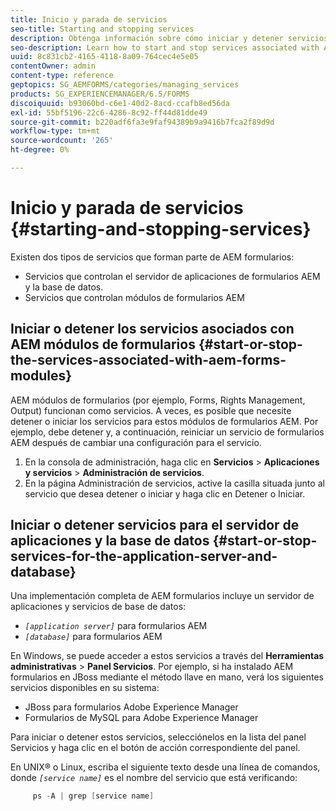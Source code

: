 ```yaml
---
title: Inicio y parada de servicios
seo-title: Starting and stopping services
description: Obtenga información sobre cómo iniciar y detener servicios asociados con módulos AEM Forms y el servidor de aplicaciones y la base de datos.
seo-description: Learn how to start and stop services associated with AEM Forms modules and the application server and database.
uuid: 8c831cb2-4165-4118-8a09-764cec4e5e05
contentOwner: admin
content-type: reference
geptopics: SG_AEMFORMS/categories/managing_services
products: SG_EXPERIENCEMANAGER/6.5/FORMS
discoiquuid: b93060bd-c6e1-40d2-8acd-ccafb8ed56da
exl-id: 55bf5196-22c6-4286-8c92-ff44d81dde49
source-git-commit: b220adf6fa3e9faf94389b9a9416b7fca2f89d9d
workflow-type: tm+mt
source-wordcount: '265'
ht-degree: 0%

---
```


# Inicio y parada de servicios {#starting-and-stopping-services}

Existen dos tipos de servicios que forman parte de AEM formularios:

* Servicios que controlan el servidor de aplicaciones de formularios AEM y la base de datos.
* Servicios que controlan módulos de formularios AEM

## Iniciar o detener los servicios asociados con AEM módulos de formularios {#start-or-stop-the-services-associated-with-aem-forms-modules}

AEM módulos de formularios (por ejemplo, Forms, Rights Management, Output) funcionan como servicios. A veces, es posible que necesite detener o iniciar los servicios para estos módulos de formularios AEM. Por ejemplo, debe detener y, a continuación, reiniciar un servicio de formularios AEM después de cambiar una configuración para el servicio.

1. En la consola de administración, haga clic en **Servicios** > **Aplicaciones y servicios** > **Administración de servicios**.
1. En la página Administración de servicios, active la casilla situada junto al servicio que desea detener o iniciar y haga clic en Detener o Iniciar.

## Iniciar o detener servicios para el servidor de aplicaciones y la base de datos {#start-or-stop-services-for-the-application-server-and-database}

Una implementación completa de AEM formularios incluye un servidor de aplicaciones y servicios de base de datos:

* *`[application server]`* para formularios AEM
* *`[database]`* para formularios AEM

En Windows, se puede acceder a estos servicios a través del **Herramientas administrativas** > **Panel Servicios**. Por ejemplo, si ha instalado AEM formularios en JBoss mediante el método llave en mano, verá los siguientes servicios disponibles en su sistema:

* JBoss para formularios Adobe Experience Manager
* Formularios de MySQL para Adobe Experience Manager

Para iniciar o detener estos servicios, selecciónelos en la lista del panel Servicios y haga clic en el botón de acción correspondiente del panel.

En UNIX® o Linux, escriba el siguiente texto desde una línea de comandos, donde *`[service name]`* es el nombre del servicio que está verificando:

```java
     ps -A | grep [service name]
```
